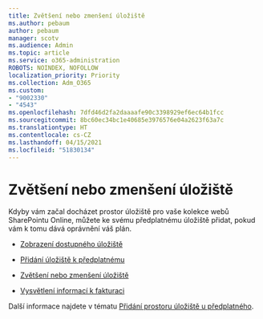 ```yaml
---
title: Zvětšení nebo zmenšení úložiště
ms.author: pebaum
author: pebaum
manager: scotv
ms.audience: Admin
ms.topic: article
ms.service: o365-administration
ROBOTS: NOINDEX, NOFOLLOW
localization_priority: Priority
ms.collection: Adm_O365
ms.custom:
- "9002330"
- "4543"
ms.openlocfilehash: 7dfd46d2fa2daaaafe90c3398929ef6ec64b1fcc
ms.sourcegitcommit: 8bc60ec34bc1e40685e3976576e04a2623f63a7c
ms.translationtype: HT
ms.contentlocale: cs-CZ
ms.lasthandoff: 04/15/2021
ms.locfileid: "51830134"
---
```

# <a name="increase-or-decrease-storage"></a>Zvětšení nebo zmenšení úložiště

Kdyby vám začal docházet prostor úložiště pro vaše kolekce webů SharePointu Online, můžete ke svému předplatnému úložiště přidat, pokud vám k tomu dává oprávnění váš plán. 

- [Zobrazení dostupného úložiště](https://docs.microsoft.com/microsoft-365/commerce/add-storage-space?view=o365-worldwide#view-available-storage) 

- [Přidání úložiště k předplatnému](https://docs.microsoft.com/microsoft-365/commerce/add-storage-space?view=o365-worldwide#add-storage-to-your-subscription) 

- [Zvětšení nebo zmenšení úložiště](https://docs.microsoft.com/microsoft-365/commerce/add-storage-space?view=o365-worldwide#increase-or-decrease-storage) 

- [Vysvětlení informací k fakturaci](https://docs.microsoft.com/microsoft-365/commerce/billing-and-payments/understand-your-invoice?view=o365-worldwide)

Další informace najdete v tématu [Přidání prostoru úložiště u předplatného](https://docs.microsoft.com/microsoft-365/commerce/add-storage-space?view=o365-worldwide). 
